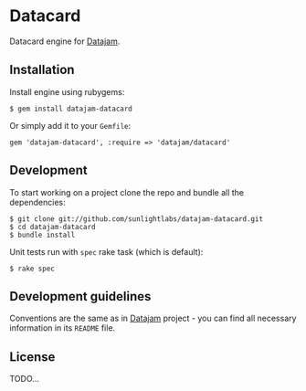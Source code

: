 # Datacard

Datacard engine for [Datajam](http://github.com/sunlightlabs/datajam).

## Installation

Install engine using rubygems:

    $ gem install datajam-datacard
    
Or simply add it to your `Gemfile`:

    gem 'datajam-datacard', :require => 'datajam/datacard'
    
## Development

To start working on a project clone the repo and bundle all the dependencies:

    $ git clone git://github.com/sunlightlabs/datajam-datacard.git
    $ cd datajam-datacard
    $ bundle install
    
Unit tests run with `spec` rake task (which is default):

    $ rake spec
    
## Development guidelines

Conventions are the same as in [Datajam](http://github.com/sunlightlabs/datajam)
project - you can find all necessary information in its `README` file.

## License

TODO...
